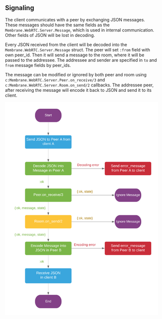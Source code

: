 ## Signaling

The client communicates with a peer by exchanging JSON messages. These messages should have 
the same fields as the `Membrane.WebRTC.Server.Message`, which is used in internal communication. 
Other fields of JSON will be lost in decoding.

Every JSON received from the client will be decoded into the `Membrane.WebRTC.Server.Message` 
struct. The peer will set `:from` field with own peer_id. Then it will send a message to the room, 
where it will be passed to the addressee. The addressee and sender are specified in 
`to` and `from` message fields by peer_ids.

The message can be modified or ignored by both peer and room using 
`c:Membrane.WebRTC.Server.Peer.on_receive/3` and `c:Membrane.WebRTC.Server.Room.on_send/2` 
callbacks. The addressee peer, after receiving the message will encode it back to JSON 
and send it to its client.

![](assets/images/signal.png)
